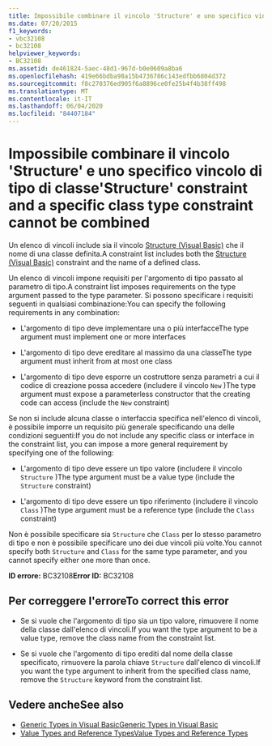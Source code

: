 ```yaml
---
title: Impossibile combinare il vincolo 'Structure' e uno specifico vincolo di tipo di classe
ms.date: 07/20/2015
f1_keywords:
- vbc32108
- bc32108
helpviewer_keywords:
- BC32108
ms.assetid: de461824-5aec-48d1-967d-b0e0609a8ba6
ms.openlocfilehash: 419e66bdba98a15b4736786c143edfbb6804d372
ms.sourcegitcommit: f8c270376ed905f6a8896ce0fe25b4f4b38ff498
ms.translationtype: MT
ms.contentlocale: it-IT
ms.lasthandoff: 06/04/2020
ms.locfileid: "84407184"
---
```

# <a name="structure-constraint-and-a-specific-class-type-constraint-cannot-be-combined"></a><span data-ttu-id="9af6d-102">Impossibile combinare il vincolo 'Structure' e uno specifico vincolo di tipo di classe</span><span class="sxs-lookup"><span data-stu-id="9af6d-102">'Structure' constraint and a specific class type constraint cannot be combined</span></span>
<span data-ttu-id="9af6d-103">Un elenco di vincoli include sia il vincolo [Structure (Visual Basic)](../language-reference/statements/structure-statement.md) che il nome di una classe definita.</span><span class="sxs-lookup"><span data-stu-id="9af6d-103">A constraint list includes both the [Structure (Visual Basic)](../language-reference/statements/structure-statement.md) constraint and the name of a defined class.</span></span>  
  
 <span data-ttu-id="9af6d-104">Un elenco di vincoli impone requisiti per l'argomento di tipo passato al parametro di tipo.</span><span class="sxs-lookup"><span data-stu-id="9af6d-104">A constraint list imposes requirements on the type argument passed to the type parameter.</span></span> <span data-ttu-id="9af6d-105">Si possono specificare i requisiti seguenti in qualsiasi combinazione:</span><span class="sxs-lookup"><span data-stu-id="9af6d-105">You can specify the following requirements in any combination:</span></span>  
  
- <span data-ttu-id="9af6d-106">L'argomento di tipo deve implementare una o più interfacce</span><span class="sxs-lookup"><span data-stu-id="9af6d-106">The type argument must implement one or more interfaces</span></span>  
  
- <span data-ttu-id="9af6d-107">L'argomento di tipo deve ereditare al massimo da una classe</span><span class="sxs-lookup"><span data-stu-id="9af6d-107">The type argument must inherit from at most one class</span></span>  
  
- <span data-ttu-id="9af6d-108">L'argomento di tipo deve esporre un costruttore senza parametri a cui il codice di creazione possa accedere (includere il vincolo `New` )</span><span class="sxs-lookup"><span data-stu-id="9af6d-108">The type argument must expose a parameterless constructor that the creating code can access (include the `New` constraint)</span></span>  
  
 <span data-ttu-id="9af6d-109">Se non si include alcuna classe o interfaccia specifica nell'elenco di vincoli, è possibile imporre un requisito più generale specificando una delle condizioni seguenti:</span><span class="sxs-lookup"><span data-stu-id="9af6d-109">If you do not include any specific class or interface in the constraint list, you can impose a more general requirement by specifying one of the following:</span></span>  
  
- <span data-ttu-id="9af6d-110">L'argomento di tipo deve essere un tipo valore (includere il vincolo `Structure` )</span><span class="sxs-lookup"><span data-stu-id="9af6d-110">The type argument must be a value type (include the `Structure` constraint)</span></span>  
  
- <span data-ttu-id="9af6d-111">L'argomento di tipo deve essere un tipo riferimento (includere il vincolo `Class` )</span><span class="sxs-lookup"><span data-stu-id="9af6d-111">The type argument must be a reference type (include the `Class` constraint)</span></span>  
  
 <span data-ttu-id="9af6d-112">Non è possibile specificare sia `Structure` che `Class` per lo stesso parametro di tipo e non è possibile specificare uno dei due vincoli più volte.</span><span class="sxs-lookup"><span data-stu-id="9af6d-112">You cannot specify both `Structure` and `Class` for the same type parameter, and you cannot specify either one more than once.</span></span>  
  
 <span data-ttu-id="9af6d-113">**ID errore:** BC32108</span><span class="sxs-lookup"><span data-stu-id="9af6d-113">**Error ID:** BC32108</span></span>  
  
## <a name="to-correct-this-error"></a><span data-ttu-id="9af6d-114">Per correggere l'errore</span><span class="sxs-lookup"><span data-stu-id="9af6d-114">To correct this error</span></span>  
  
- <span data-ttu-id="9af6d-115">Se si vuole che l'argomento di tipo sia un tipo valore, rimuovere il nome della classe dall'elenco di vincoli.</span><span class="sxs-lookup"><span data-stu-id="9af6d-115">If you want the type argument to be a value type, remove the class name from the constraint list.</span></span>  
  
- <span data-ttu-id="9af6d-116">Se si vuole che l'argomento di tipo erediti dal nome della classe specificato, rimuovere la parola chiave `Structure` dall'elenco di vincoli.</span><span class="sxs-lookup"><span data-stu-id="9af6d-116">If you want the type argument to inherit from the specified class name, remove the `Structure` keyword from the constraint list.</span></span>  
  
## <a name="see-also"></a><span data-ttu-id="9af6d-117">Vedere anche</span><span class="sxs-lookup"><span data-stu-id="9af6d-117">See also</span></span>

- [<span data-ttu-id="9af6d-118">Generic Types in Visual Basic</span><span class="sxs-lookup"><span data-stu-id="9af6d-118">Generic Types in Visual Basic</span></span>](../programming-guide/language-features/data-types/generic-types.md)
- [<span data-ttu-id="9af6d-119">Value Types and Reference Types</span><span class="sxs-lookup"><span data-stu-id="9af6d-119">Value Types and Reference Types</span></span>](../programming-guide/language-features/data-types/value-types-and-reference-types.md)
